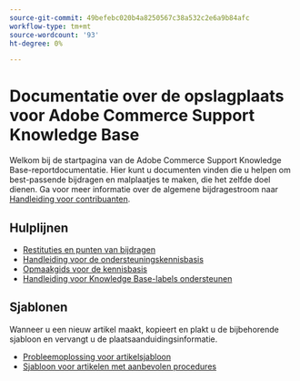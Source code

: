 ```yaml
---
source-git-commit: 49befebc020b4a8250567c38a532c2e6a9b84afc
workflow-type: tm+mt
source-wordcount: '93'
ht-degree: 0%

---
```

# Documentatie over de opslagplaats voor Adobe Commerce Support Knowledge Base

Welkom bij de startpagina van de Adobe Commerce Support Knowledge Base-reportdocumentatie.
Hier kunt u documenten vinden die u helpen om best-passende bijdragen en malplaatjes te maken, die het zelfde doel dienen.
Ga voor meer informatie over de algemene bijdragestroom naar [Handleiding voor contribuanten](../.github/CONTRIBUTING.md).

## Hulplijnen

* [Restituties en punten van bijdragen](contribution-points.md)
* [Handleiding voor de ondersteuningskennisbasis](guides/support-kb-styleguide.md)
* [Opmaakgids voor de kennisbasis](guides/kb-formatting-guide.md)
* [Handleiding voor Knowledge Base-labels ondersteunen](guides/kb-labels-guide.md)

## Sjablonen

Wanneer u een nieuw artikel maakt, kopieert en plakt u de bijbehorende sjabloon en vervangt u de plaatsaanduidingsinformatie.

* [Probleemoplossing voor artikelsjabloon](article-templates/troubleshooting-template.md)
* [Sjabloon voor artikelen met aanbevolen procedures](article-templates/best-practice-template.md)
